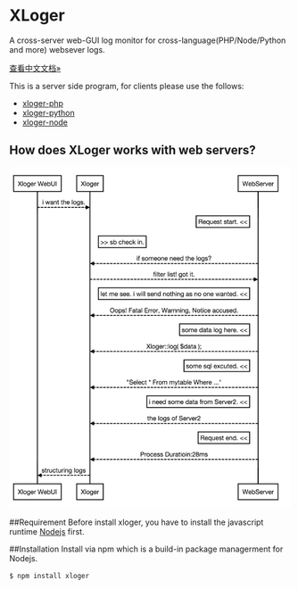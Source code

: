 # XLoger

A cross-server web-GUI log monitor for cross-language(PHP/Node/Python and more) websever logs.
			
[查看中文文档&raquo;](README_CN.MD)			

This is a server side program, for clients please use the follows:
* [xloger-php](https://github.com/idollo/xloger-php)
* [xloger-python](https://github.com/idollo/xloger-python)
* [xloger-node](https://gitbug.com/idollo/xloger-node)

## How does XLoger works with web servers?
![](server/public/imgs/sequence.png)

##Requirement
Before install xloger, you have to install the javascript runtime [Nodejs](https://nodejs.org) first.

##Installation
Install via npm which is a build-in package managerment for Nodejs.
```bash
$ npm install xloger
```